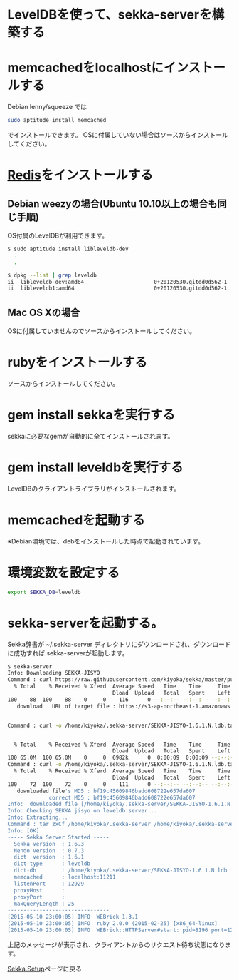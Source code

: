 # LevelDBを使って、sekka-serverを構築する

# memcachedをlocalhostにインストールする
 Debian lenny/squeeze では
```bash
sudo aptitude install memcached
```
 でインストールできます。
 OSに付属していない場合はソースからインストールしてください。

# [Redis](http://redis.io/)をインストールする
## Debian weezyの場合(Ubuntu 10.10以上の場合も同じ手順)
OS付属のLevelDBが利用できます。
```bash
$ sudo aptitude install libleveldb-dev
  .
  .

$ dpkg --list | grep leveldb
ii  libleveldb-dev:amd64                      0+20120530.gitdd0d562-1            amd64        fast key-value storage library (development files)
ii  libleveldb1:amd64                         0+20120530.gitdd0d562-1            amd64        fast key-value storage library
```

## Mac OS Xの場合
 OSに付属していませんのでソースからインストールしてください。


# rubyをインストールする
ソースからインストールしてください。

# gem install sekkaを実行する
sekkaに必要なgemが自動的に全てインストールされます。

# gem install leveldbを実行する
LevelDBのクライアントライブラリがインストールされます。

# memcachedを起動する
 ※Debian環境では、debをインストールした時点で起動されています。


# 環境変数を設定する
```bash
export SEKKA_DB=leveldb
```

# sekka-serverを起動する。
Sekka辞書が ~/.sekka-server ディレクトリにダウンロードされ、ダウンロードに成功すれば sekka-serverが起動します。
```bash
$ sekka-server
Info: Downloading SEKKA-JISYO
Command : curl https://raw.githubusercontent.com/kiyoka/sekka/master/public_dict/1.6.1/SEKKA-JISYO-1.6.1.N.ldb.tar.gz.url
  % Total    % Received % Xferd  Average Speed   Time    Time     Time  Current
                                 Dload  Upload   Total   Spent    Left  Speed
100    88  100    88    0     0    116      0 --:--:-- --:--:-- --:--:--   146
   download   URL of target file : https://s3-ap-northeast-1.amazonaws.com/sekkadict/1.6.1/SEKKA-JISYO-1.6.1.N.ldb.tar.gz


Command : curl -o /home/kiyoka/.sekka-server/SEKKA-JISYO-1.6.1.N.ldb.tar.gz https://s3-ap-northeast-1.amazonaws.com/sekkadict/1.6.1/SEKKA-JISYO-1.6.1.N.ldb.tar.gz


  % Total    % Received % Xferd  Average Speed   Time    Time     Time  Current
                                 Dload  Upload   Total   Spent    Left  Speed
100 65.0M  100 65.0M    0     0  6982k      0  0:00:09  0:00:09 --:--:-- 7207k
Command : curl -o /home/kiyoka/.sekka-server/SEKKA-JISYO-1.6.1.N.ldb.tar.gz.md5 https://raw.githubusercontent.com/kiyoka/sekka/master/public_dict/1.6.1/SEKKA-JISYO-1.6.1.N.ldb.tar.gz.md5
  % Total    % Received % Xferd  Average Speed   Time    Time     Time  Current
                                 Dload  Upload   Total   Spent    Left  Speed
100    72  100    72    0     0    111      0 --:--:-- --:--:-- --:--:--   150
   downloaded file's MD5 : bf19c45609846badd608722e657da607
             correct MD5 : bf19c45609846badd608722e657da607
Info:  downloaded file [/home/kiyoka/.sekka-server/SEKKA-JISYO-1.6.1.N.ldb.tar.gz] verify OK.
Info: Checking SEKKA jisyo on leveldb server...
Info: Extracting...
Command : tar zxCf /home/kiyoka/.sekka-server /home/kiyoka/.sekka-server/SEKKA-JISYO-1.6.1.N.ldb.tar.gz
Info: [OK]
----- Sekka Server Started -----
  Sekka version  : 1.6.3
  Nendo version  : 0.7.3
  dict  version  : 1.6.1
  dict-type      : leveldb
  dict-db        : /home/kiyoka/.sekka-server/SEKKA-JISYO-1.6.1.N.ldb
  memcached      : localhost:11211
  listenPort     : 12929
  proxyHost      :
  proxyPort      :
  maxQueryLength : 25
--------------------------------
[2015-05-10 23:00:05] INFO  WEBrick 1.3.1
[2015-05-10 23:00:05] INFO  ruby 2.0.0 (2015-02-25) [x86_64-linux]
[2015-05-10 23:00:05] INFO  WEBrick::HTTPServer#start: pid=8196 port=12929
```

上記のメッセージが表示され、クライアントからのリクエスト待ち状態になります。


[Sekka.Setup](Sekka.Setup.md)ページに戻る
